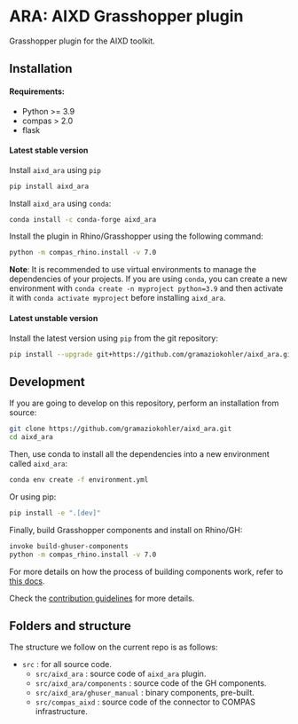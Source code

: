 # ARA: AIXD Grasshopper plugin

Grasshopper plugin for the AIXD toolkit.

## Installation

#### Requirements:

- Python >= 3.9
- compas > 2.0
- flask

#### Latest stable version

Install `aixd_ara` using `pip`
```bash
pip install aixd_ara
```

Install `aixd_ara` using `conda`:
```bash
conda install -c conda-forge aixd_ara
```

Install the plugin in Rhino/Grasshopper using the following command:
```bash
python -m compas_rhino.install -v 7.0
```

**Note**: It is recommended to use virtual environments to manage the dependencies of your projects. If you are using 
`conda`, you can create a new environment with `conda create -n myproject python=3.9` and then activate it with
`conda activate myproject` before installing `aixd_ara`.

#### Latest unstable version

Install the latest version using `pip` from the git repository:
```bash
pip install --upgrade git+https://github.com/gramaziokohler/aixd_ara.git
```

## Development

If you are going to develop on this repository, perform an installation from source:

```bash
git clone https://github.com/gramaziokohler/aixd_ara.git
cd aixd_ara
```

Then, use conda to install all the dependencies into a new environment called `aixd_ara`:
```bash
conda env create -f environment.yml
```

Or using pip:
```bash
pip install -e ".[dev]"
```

Finally, build Grasshopper components and install on Rhino/GH:

```bash
invoke build-ghuser-components
python -m compas_rhino.install -v 7.0
```

For more details on how the process of building components work, refer to [this docs](https://github.com/compas-dev/compas-actions.ghpython_components).

Check the [contribution guidelines](CONTRIBUTING.md) for more details.

## Folders and structure

The structure we follow on the current repo is as follows:

* `src` : for all source code.
    * `src/aixd_ara` : source code of `aixd_ara` plugin.
    * `src/aixd_ara/components` : source code of the GH components.
    * `src/aixd_ara/ghuser_manual` : binary components, pre-built.
    * `src/compas_aixd` : source code of the connector to COMPAS infrastructure.
